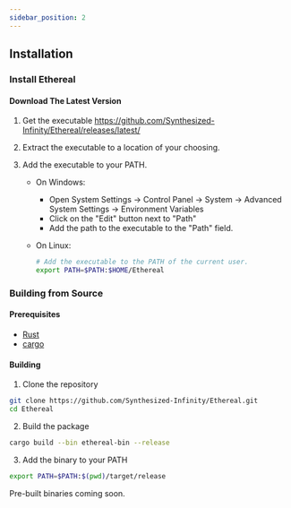 ```yaml
---
sidebar_position: 2
---
```


## Installation

### Install Ethereal

#### Download The Latest Version

1. Get the executable https://github.com/Synthesized-Infinity/Ethereal/releases/latest/

2. Extract the executable to a location of your choosing.

3. Add the executable to your PATH.

    - On Windows:
        - Open System Settings -> Control Panel -> System -> Advanced System Settings -> Environment Variables
        - Click on the "Edit" button next to "Path"
        - Add the path to the executable to the "Path" field.
            
    - On Linux:
        ```sh
        # Add the executable to the PATH of the current user.
        export PATH=$PATH:$HOME/Ethereal
        ```

### Building from Source

#### Prerequisites

* [Rust](https://www.rust-lang.org/)
* [cargo](https://crates.io/crates/cargo)

#### Building

1. Clone the repository

```bash
git clone https://github.com/Synthesized-Infinity/Ethereal.git
cd Ethereal
```
2. Build the package

```bash
cargo build --bin ethereal-bin --release
```

3. Add the binary to your PATH

```bash
export PATH=$PATH:$(pwd)/target/release
```

Pre-built binaries coming soon.
